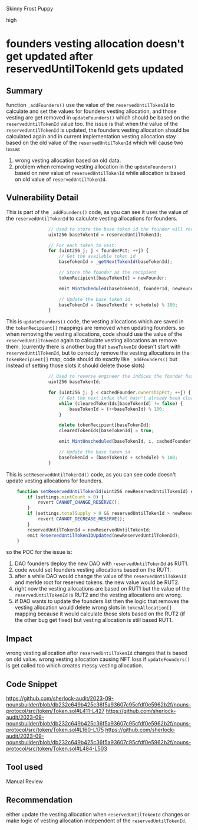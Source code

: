 Skinny Frost Puppy

high

# founders vesting allocation doesn't get updated after reservedUntilTokenId gets updated

## Summary
function `_addFounders()` use the value of the `reservedUntilTokenId` to calculate and set the values for founders vesting allocation, and those vesting are get removed in `updateFounders()` which should be based on the `reservedUntilTokenId` value too. the issue is that when the value of the `reservedUntilTokenId` is updated, the founders vesting allocation should be calculated again and in current implementation vesting allocation stay based on the old value of the `reservedUntilTokenId` which will cause two issue:
1. wrong vesting allocation based on old data.
2. problem when removing vesting allocation in the `updateFounders()` based on new value of `reservedUntilTokenId` while allocation is based on old value of `reservedUntilTokenId`.

## Vulnerability Detail
This is part of the `_addFounders()` code, as you can see it uses the value of the `reservedUntilTokenId` to calculate vesting allocations for founders.
```javascript
                // Used to store the base token id the founder will recieve
                uint256 baseTokenId = reservedUntilTokenId;

                // For each token to vest:
                for (uint256 j; j < founderPct; ++j) {
                    // Get the available token id
                    baseTokenId = _getNextTokenId(baseTokenId);

                    // Store the founder as the recipient
                    tokenRecipient[baseTokenId] = newFounder;

                    emit MintScheduled(baseTokenId, founderId, newFounder);

                    // Update the base token id
                    baseTokenId = (baseTokenId + schedule) % 100;
                }
```
This is `updateFounders()` code, the vesting allocations which are saved in the `tokenRecipient[]` mappings are removed when updating founders. so when removing the vesting allocations, code should use the value of the `reservedUntilTokenId` again to calculate vesting allocations an remove them. (currently there is another bug that `baseTokenId` doesn't start with `reservedUntilTokenId`, but to correctly remove the vesting allocations in the `tokenRecipient[]` map, code should do exactly like `_addFounders()` but instead of setting those slots it should delete those slots)
```javascript
                // Used to reverse engineer the indices the founder has reserved tokens in.
                uint256 baseTokenId;

                for (uint256 j; j < cachedFounder.ownershipPct; ++j) {
                    // Get the next index that hasn't already been cleared
                    while (clearedTokenIds[baseTokenId] != false) {
                        baseTokenId = (++baseTokenId) % 100;
                    }

                    delete tokenRecipient[baseTokenId];
                    clearedTokenIds[baseTokenId] = true;

                    emit MintUnscheduled(baseTokenId, i, cachedFounder);

                    // Update the base token id
                    baseTokenId = (baseTokenId + schedule) % 100;
                }
```

This is `setReservedUntilTokenId()` code, as you can see code doesn't update vesting allocations for founders.
```javascript
    function setReservedUntilTokenId(uint256 newReservedUntilTokenId) external onlyOwner {
        if (settings.mintCount > 0) {
            revert CANNOT_CHANGE_RESERVE();
        }
        if (settings.totalSupply > 0 && reservedUntilTokenId > newReservedUntilTokenId) {
            revert CANNOT_DECREASE_RESERVE();
        }
        reservedUntilTokenId = newReservedUntilTokenId;
        emit ReservedUntilTokenIDUpdated(newReservedUntilTokenId);
    }
```

so the POC for the issue is:
1. DAO founders deploy the new DAO with `reservedUntilTokenId` as RUT1.
2. code would set founders vesting allocations based on the RUT1.
3. after a while DAO would change the value of the `reservedUntilTokenId` and merkle root for reserved tokens. the new value would be RUT2.
4. right now the vesting allocations are based on RUT1 but the value of the `reservedUntilTokenId` is RUT2 and the vesting allocations are wrong.
5. if DAO wants to update the founders list then the logic that removes the vesting allocation would delete wrong slots in `tokenAllocation[]` mapping because it would calculate those slots based on the RUT2 (if the other bug get fixed) but vesting allocation is still based RUT1.

## Impact
wrong vesting allocation after `reservedUntilTokenId` changes that is based on old value.
wrong vesting allocation causing NFT loss if `updateFounders()` is get called too which creates messy vesting allocation.

## Code Snippet
https://github.com/sherlock-audit/2023-09-nounsbuilder/blob/db232c649b425c36f5a93607c95cfdf0e5962b2f/nouns-protocol/src/token/Token.sol#L411-L427
https://github.com/sherlock-audit/2023-09-nounsbuilder/blob/db232c649b425c36f5a93607c95cfdf0e5962b2f/nouns-protocol/src/token/Token.sol#L160-L175
https://github.com/sherlock-audit/2023-09-nounsbuilder/blob/db232c649b425c36f5a93607c95cfdf0e5962b2f/nouns-protocol/src/token/Token.sol#L484-L503

## Tool used
Manual Review

## Recommendation
either update the vesting allocation when `reservedUntilTokenId` changes or make logic of vesting allocation independent of the `reservedUntilTokenId`.